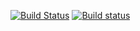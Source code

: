 [![Build Status](https://travis-ci.org/AndreyBMWX6/lab06homework.svg?branch=master)](https://travis-ci.org/AndreyBMWX6/lab06homework)
[![Build status](https://ci.appveyor.com/api/projects/status/ssh43jsea403j8fy?svg=true)](https://ci.appveyor.com/project/AndreyBMWX6/lab06homework) 



